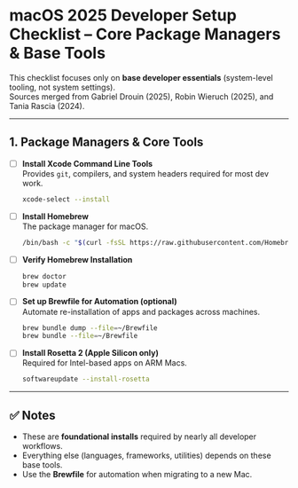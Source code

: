 # macOS 2025 Developer Setup Checklist – Core Package Managers & Base Tools

This checklist focuses only on **base developer essentials** (system-level tooling, not system settings).  
Sources merged from Gabriel Drouin (2025), Robin Wieruch (2025), and Tania Rascia (2024).

---

## 1. Package Managers & Core Tools

- [ ] **Install Xcode Command Line Tools**  
  Provides `git`, compilers, and system headers required for most dev work.  
  ```bash
  xcode-select --install
  ```

- [ ] **Install Homebrew**  
  The package manager for macOS.  
  ```bash
  /bin/bash -c "$(curl -fsSL https://raw.githubusercontent.com/Homebrew/install/HEAD/install.sh)"
  ```

- [ ] **Verify Homebrew Installation**  
  ```bash
  brew doctor
  brew update
  ```

- [ ] **Set up Brewfile for Automation (optional)**  
  Automate re-installation of apps and packages across machines.  
  ```bash
  brew bundle dump --file=~/Brewfile
  brew bundle --file=~/Brewfile
  ```

- [ ] **Install Rosetta 2 (Apple Silicon only)**  
  Required for Intel-based apps on ARM Macs.  
  ```bash
  softwareupdate --install-rosetta
  ```

---

## ✅ Notes

- These are **foundational installs** required by nearly all developer workflows.  
- Everything else (languages, frameworks, utilities) depends on these base tools.  
- Use the **Brewfile** for automation when migrating to a new Mac.

